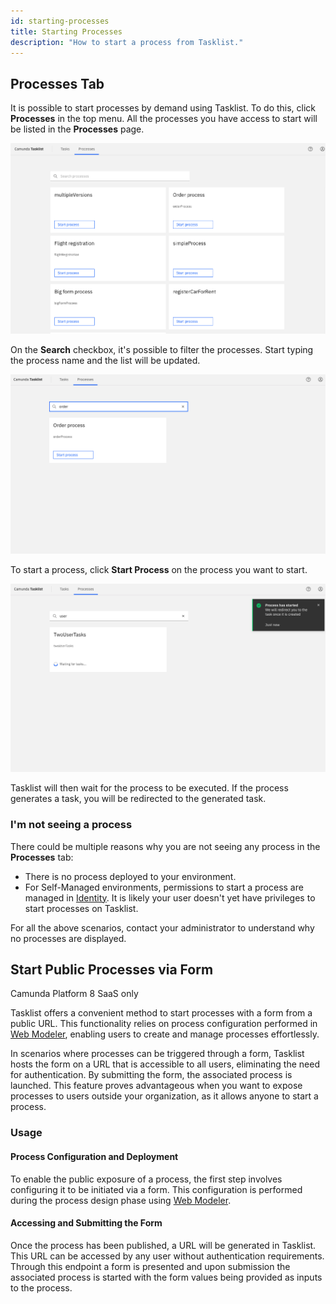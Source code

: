 ```yaml
---
id: starting-processes
title: Starting Processes
description: "How to start a process from Tasklist."
---
```


## Processes Tab

It is possible to start processes by demand using Tasklist. To do this, click **Processes** in the top menu. All the processes you have access to start will be listed in the **Processes** page.

![tasklist-processes](img/tasklist-processes.png)

On the **Search** checkbox, it's possible to filter the processes. Start typing the process name and the list will be updated.

![tasklist-processes-search](img/tasklist-processes-search.png)

To start a process, click **Start Process** on the process you want to start.

![tasklist-processes-search](img/tasklist-processes-start.png)

Tasklist will then wait for the process to be executed. If the process generates a task, you will be redirected to the generated task.

### I'm not seeing a process

There could be multiple reasons why you are not seeing any process in the **Processes** tab:

- There is no process deployed to your environment.
- For Self-Managed environments, permissions to start a process are managed in [Identity](/docs/self-managed/identity/user-guide/authorizations/managing-resource-authorizations.md). It is likely your user doesn't yet have privileges to start processes on Tasklist.

For all the above scenarios, contact your administrator to understand why no processes are displayed.

## Start Public Processes via Form

<span class="badge badge--cloud">Camunda Platform 8 SaaS only</span>

Tasklist offers a convenient method to start processes with a form from a public URL. This functionality relies on process configuration performed in [Web Modeler](/docs/components/modeler/web-modeler/advanced-modeling/publish-public-processes.md), enabling users to create and manage processes effortlessly.

In scenarios where processes can be triggered through a form, Tasklist hosts the form on a URL that is accessible to all users, eliminating the need for authentication. By submitting the form, the associated process is launched. This feature proves advantageous when you want to expose processes to users outside your organization, as it allows anyone to start a process.

### Usage

#### Process Configuration and Deployment

To enable the public exposure of a process, the first step involves configuring it to be initiated via a form. This configuration is performed during the process design phase using [Web Modeler](/docs/components/modeler/web-modeler/advanced-modeling/publish-public-processes.md).

#### Accessing and Submitting the Form

Once the process has been published, a URL will be generated in Tasklist. This URL can be accessed by any user without authentication requirements. Through this endpoint a form is presented and upon submission the associated process is started with the form values being provided as inputs to the process.
